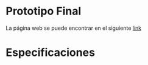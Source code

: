 # Prototipo Final
La página web se puede encontrar en el siguiente [link](http://www.secundaria58vgm.com/Inicio.aspx)

# Especificaciones

